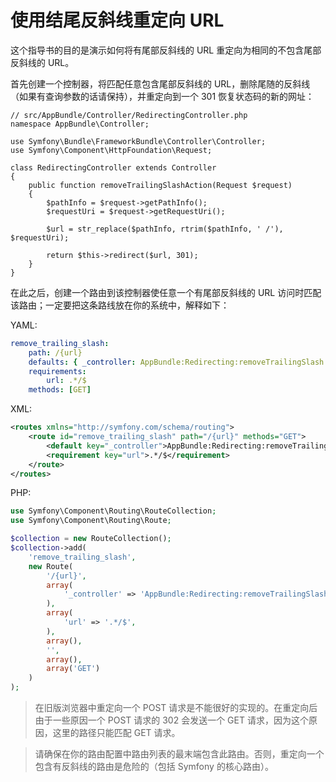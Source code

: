 # 使用结尾反斜线重定向 URL 

这个指导书的目的是演示如何将有尾部反斜线的 URL 重定向为相同的不包含尾部反斜线的 URL。
  
首先创建一个控制器，将匹配任意包含尾部反斜线的 URL，删除尾随的反斜线（如果有查询参数的话请保持），并重定向到一个 301 恢复状态码的新的网址：

```
// src/AppBundle/Controller/RedirectingController.php
namespace AppBundle\Controller;

use Symfony\Bundle\FrameworkBundle\Controller\Controller;
use Symfony\Component\HttpFoundation\Request;

class RedirectingController extends Controller
{
    public function removeTrailingSlashAction(Request $request)
    {
        $pathInfo = $request->getPathInfo();
        $requestUri = $request->getRequestUri();

        $url = str_replace($pathInfo, rtrim($pathInfo, ' /'), $requestUri);

        return $this->redirect($url, 301);
    }
}
```

在此之后，创建一个路由到该控制器使任意一个有尾部反斜线的 URL 访问时匹配该路由；一定要把这条路线放在你的系统中，解释如下：

YAML:

```YAML
remove_trailing_slash:
    path: /{url}
    defaults: { _controller: AppBundle:Redirecting:removeTrailingSlash }
    requirements:
        url: .*/$
    methods: [GET]
```

XML:

```XML
<routes xmlns="http://symfony.com/schema/routing">
    <route id="remove_trailing_slash" path="/{url}" methods="GET">
        <default key="_controller">AppBundle:Redirecting:removeTrailingSlash</default>
        <requirement key="url">.*/$</requirement>
    </route>
</routes>
```

PHP:

```PHP
use Symfony\Component\Routing\RouteCollection;
use Symfony\Component\Routing\Route;

$collection = new RouteCollection();
$collection->add(
    'remove_trailing_slash',
    new Route(
        '/{url}',
        array(
            '_controller' => 'AppBundle:Redirecting:removeTrailingSlash',
        ),
        array(
            'url' => '.*/$',
        ),
        array(),
        '',
        array(),
        array('GET')
    )
);
```  

> 在旧版浏览器中重定向一个 POST 请求是不能很好的实现的。在重定向后由于一些原因一个 POST 请求的 302 会发送一个 GET 请求，因为这个原因，这里的路径只能匹配 GET 请求。  

> 请确保在你的路由配置中路由列表的最末端包含此路由。否则，重定向一个包含有反斜线的路由是危险的（包括 Symfony 的核心路由）。